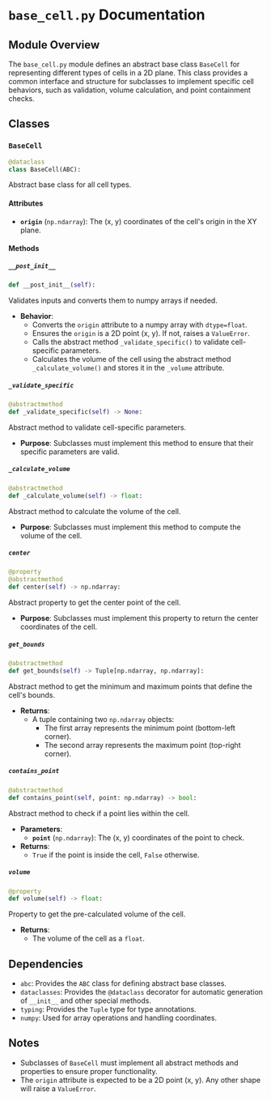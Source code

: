 # `base_cell.py` Documentation

## Module Overview

The `base_cell.py` module defines an abstract base class `BaseCell` for representing different types of cells in a 2D plane. This class provides a common interface and structure for subclasses to implement specific cell behaviors, such as validation, volume calculation, and point containment checks.

## Classes

### `BaseCell`

```python
@dataclass
class BaseCell(ABC):
```

Abstract base class for all cell types.

#### Attributes

- **`origin`** (`np.ndarray`): The (x, y) coordinates of the cell's origin in the XY plane.

#### Methods

##### `__post_init__`

```python
def __post_init__(self):
```

Validates inputs and converts them to numpy arrays if needed.

- **Behavior**:
  - Converts the `origin` attribute to a numpy array with `dtype=float`.
  - Ensures the `origin` is a 2D point (x, y). If not, raises a `ValueError`.
  - Calls the abstract method `_validate_specific()` to validate cell-specific parameters.
  - Calculates the volume of the cell using the abstract method `_calculate_volume()` and stores it in the `_volume` attribute.

##### `_validate_specific`

```python
@abstractmethod
def _validate_specific(self) -> None:
```

Abstract method to validate cell-specific parameters.

- **Purpose**: Subclasses must implement this method to ensure that their specific parameters are valid.

##### `_calculate_volume`

```python
@abstractmethod
def _calculate_volume(self) -> float:
```

Abstract method to calculate the volume of the cell.

- **Purpose**: Subclasses must implement this method to compute the volume of the cell.

##### `center`

```python
@property
@abstractmethod
def center(self) -> np.ndarray:
```

Abstract property to get the center point of the cell.

- **Purpose**: Subclasses must implement this property to return the center coordinates of the cell.

##### `get_bounds`

```python
@abstractmethod
def get_bounds(self) -> Tuple[np.ndarray, np.ndarray]:
```

Abstract method to get the minimum and maximum points that define the cell's bounds.

- **Returns**:
  - A tuple containing two `np.ndarray` objects:
    - The first array represents the minimum point (bottom-left corner).
    - The second array represents the maximum point (top-right corner).

##### `contains_point`

```python
@abstractmethod
def contains_point(self, point: np.ndarray) -> bool:
```

Abstract method to check if a point lies within the cell.

- **Parameters**:
  - **`point`** (`np.ndarray`): The (x, y) coordinates of the point to check.
- **Returns**:
  - `True` if the point is inside the cell, `False` otherwise.

##### `volume`

```python
@property
def volume(self) -> float:
```

Property to get the pre-calculated volume of the cell.

- **Returns**:
  - The volume of the cell as a `float`.
## Dependencies

- `abc`: Provides the `ABC` class for defining abstract base classes.
- `dataclasses`: Provides the `@dataclass` decorator for automatic generation of `__init__` and other special methods.
- `typing`: Provides the `Tuple` type for type annotations.
- `numpy`: Used for array operations and handling coordinates.

## Notes

- Subclasses of `BaseCell` must implement all abstract methods and properties to ensure proper functionality.
- The `origin` attribute is expected to be a 2D point (x, y). Any other shape will raise a `ValueError`.
